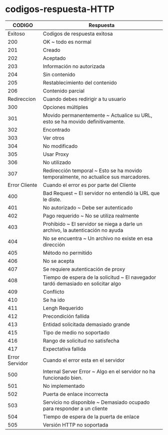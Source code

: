 # codigos-respuesta-HTTP

| CODIGO          |      Respuesta                                                                          |
|-----------------|-----------------------------------------------------------------------------------------|
|Exitoso          | Codigos de respuesta exitosa                                                            |
|200              | OK ~ todo es normal                                                                     |
|201              | Creado                                                                                  |
|202              | Aceptado                                                                                |
|203              | Información no autorizada                                                               |
|204              | Sin contenido                                                                           |
|205              | Restablecimiento del contenido                                                          |
|206              | Contenido parcial                                                                       |
|Redireccion      | Cuando debes redirigir a tu usuario                                                     |
|300              | Opciones múltiples                                                                      |
|301              | Movido permanentemente ~ Actualice su URL, esto se ha movido definitivamente.           |
|302              | Encontrado                                                                              |
|303              | Ver otros                                                                               |
|304              | No modificado                                                                           |
|305              | Usar Proxy                                                                              |
|306              | No utilizado                                                                            |
|307              | Redirección temporal ~ Esto se ha movido temporalmente, no actualice sus marcadores.    |
|Error Cliente    | Cuando el error es por parte del Cliente                                                |
|400              | Bad Request ~ El servidor no entendió la URL que le diste.                              |
|401              | No autorizado ~ Debe ser autenticado                                                    |
|402              | Pago requerido ~ No se utiliza realmente                                                |
|403              | Prohibido ~ El servidor se niega a darle un archivo, la autenticación no ayuda          |
|404              | No se encuentra ~ Un archivo no existe en esa dirección                                 |
|405              | Método no permitido                                                                     |
|406              | No se acepta                                                                            |
|407              | Se requiere autenticación de proxy                                                      |
|408              | Tiempo de espera de la solicitud ~ El navegador tardó demasiado en solicitar algo       |
|409              | Conflicto                                                                               |
|410              | Se ha ido                                                                               |
|411              | Lengh Requerido                                                                         |
|412              | Precondición fallida                                                                    |
|413              | Entidad solicitada demasiado grande                                                     |
|415              | Tipo de medio no soportado                                                              |
|416              | Rango de solicitud no satisfecha                                                        |
|417              | Expectativa fallida                                                                     |
|Error Servidor   | Cuando el error esta en el servidor                                                     |
|500              | Internal Server Error ~ Algo en el servidor no ha funcionado bien.                      |
|501              | No implementado                                                                         |
|502              | Puerta de enlace incorrecta                                                             |
|503              | Servicio no disponible ~ Demasiado ocupado para responder a un cliente                  |
|504              | Tiempo de espera de la puerta de enlace                                                 |
|505              | Versión HTTP no soportada                                                               |
